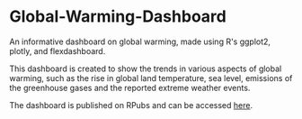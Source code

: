 # Global-Warming-Dashboard
An informative dashboard on global warming, made using R's ggplot2, plotly, and flexdashboard.

This dashboard is created to show the trends in various aspects of global warming, such as the rise
in global land temperature, sea level, emissions of the greenhouse gases and the reported extreme
weather events.

The dashboard is published on RPubs and can be accessed [here](https://rpubs.com/Ga25/654326).
